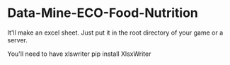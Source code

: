 # Data-Mine-ECO-Food-Nutrition
It'll make an excel sheet. Just put it in the root directory of your game or a server.

You'll need to have xlswriter
pip install XlsxWriter

